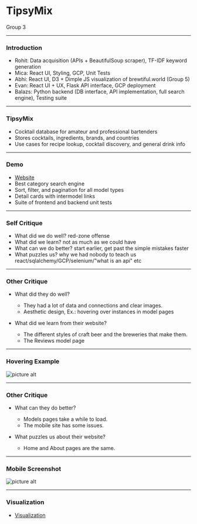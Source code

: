 # TipsyMix 

Group 3

---

### Introduction

- Rohit: Data acquisition (APIs + BeautifulSoup scraper), TF-IDF keyword generation
- Mica: React UI, Styling, GCP, Unit Tests
- Abhi: React UI, D3 + Dimple JS visualization of brewtiful.world (Group 5)
- Evan: React UI + UX, Flask API interface, GCP deployment
- Balazs: Python backend (DB interface, API implementation, full search engine), Testing suite

---

### TipsyMix

- Cocktail database for amateur and professional bartenders
- Stores cocktails, ingredients, brands, and countries
- Use cases for recipe lookup, cocktail discovery, and general drink info

---

### Demo

- [Website](https://www.tipsymix.com/)
- Best category search engine
- Sort, filter, and pagination for all model types
- Detail cards with intermodel links
- Suite of frontend and backend unit tests

---

### Self Critique

- What did we do well?
	red-zone offense
- What did we learn?
	not as much as we could have
- What can we do better?
	start earlier, get past the simple mistakes faster
- What puzzles us?
	why we had nobody to teach us react/sqlalchemy/GCP/selenium/"what is an api" etc
---

### Other Critique

- What did they do well?
    * They had a lot of data and connections and clear images.
    * Aesthetic design, Ex.: hovering over instances in model pages

- What did we learn from their website?
    * The different styles of craft beer and the breweries that make them.
    * The Reviews model page

---

### Hovering Example

![picture alt](https://i.gyazo.com/67a06f508deb26b49d95853a67b2c70e.png)


---

### Other Critique

- What can they do better?
    * Models pages take a while to load.
    * The mobile site has some issues.

- What puzzles us about their website?
    * Home and About pages are the same.

---

### Mobile Screenshot

![picture alt](https://i.gyazo.com/d74f38747448f748562a03ea7ddaccfc.png)

---

### Visualization

- [Visualization](https://shinobhi.github.com/tipsy-data)

